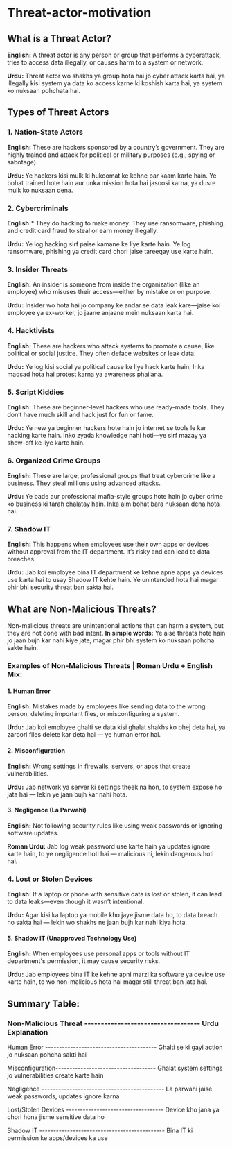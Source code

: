 # Threat-actor-motivation

## What is a Threat Actor?
**English:**
A threat actor is any person or group that performs a cyberattack, tries to access data illegally, or causes harm to a system or network.

 **Urdu:**
Threat actor wo shakhs ya group hota hai jo cyber attack karta hai, ya illegally kisi system ya data ko access karne ki koshish karta hai, ya system ko nuksaan pohchata hai.

## Types of Threat Actors 

### 1. Nation-State Actors
**English:**
These are hackers sponsored by a country’s government. They are highly trained and attack for political or military purposes (e.g., spying or sabotage).

**Urdu:**
Ye hackers kisi mulk ki hukoomat ke kehne par kaam karte hain. Ye bohat trained hote hain aur unka mission hota hai jasoosi karna, ya dusre mulk ko nuksaan dena.

### 2. Cybercriminals
**English:***
They do hacking to make money. They use ransomware, phishing, and credit card fraud to steal or earn money illegally.

**Urdu:**
Ye log hacking sirf paise kamane ke liye karte hain. Ye log ransomware, phishing ya credit card chori jaise tareeqay use karte hain.

### 3. Insider Threats
**English:**
An insider is someone from inside the organization (like an employee) who misuses their access—either by mistake or on purpose.

**Urdu:**
Insider wo hota hai jo company ke andar se data leak kare—jaise koi employee ya ex-worker, jo jaane anjaane mein nuksaan karta hai.

### 4. Hacktivists
**English:**
These are hackers who attack systems to promote a cause, like political or social justice. They often deface websites or leak data.

**Urdu:**
Ye log kisi social ya political cause ke liye hack karte hain. Inka maqsad hota hai protest karna ya awareness phailana.

### 5. Script Kiddies
**English:**
These are beginner-level hackers who use ready-made tools. They don’t have much skill and hack just for fun or fame.

**Urdu:**
Ye new ya beginner hackers hote hain jo internet se tools le kar hacking karte hain. Inko zyada knowledge nahi hoti—ye sirf mazay ya show-off ke liye karte hain.

### 6. Organized Crime Groups
**English:**
These are large, professional groups that treat cybercrime like a business. They steal millions using advanced attacks.

**Urdu:**
Ye bade aur professional mafia-style groups hote hain jo cyber crime ko business ki tarah chalatay hain. Inka aim bohat bara nuksaan dena hota hai.

### 7. Shadow IT
**English:**
This happens when employees use their own apps or devices without approval from the IT department. It’s risky and can lead to data breaches.

**Urdu:**
Jab koi employee bina IT department ke kehne apne apps ya devices use karta hai to usay Shadow IT kehte hain. Ye unintended hota hai magar phir bhi security threat ban sakta hai.

## What are Non-Malicious Threats?

Non-malicious threats are unintentional actions that can harm a system, but they are not done with bad intent.
**In simple words:**
Ye aise threats hote hain jo jaan bujh kar nahi kiye jate, magar phir bhi system ko nuksaan pohcha sakte hain.

### Examples of Non-Malicious Threats | Roman Urdu + English Mix:
#### 1. Human Error
**English:** Mistakes made by employees like sending data to the wrong person, deleting important files, or misconfiguring a system.

**Urdu:** Jab koi employee ghalti se data kisi ghalat shakhs ko bhej deta hai, ya zaroori files delete kar deta hai — ye human error hai.

#### 2. Misconfiguration
**English:** Wrong settings in firewalls, servers, or apps that create vulnerabilities.

**Urdu:** Jab network ya server ki settings theek na hon, to system expose ho jata hai — lekin ye jaan bujh kar nahi hota.

#### 3. Negligence (La Parwahi)
**English:** Not following security rules like using weak passwords or ignoring software updates.

**Roman Urdu:** Jab log weak password use karte hain ya updates ignore karte hain, to ye negligence hoti hai — malicious ni, lekin dangerous hoti hai.

### 4. Lost or Stolen Devices
**English:** If a laptop or phone with sensitive data is lost or stolen, it can lead to data leaks—even though it wasn’t intentional.

**Urdu:** Agar kisi ka laptop ya mobile kho jaye jisme data ho, to data breach ho sakta hai — lekin wo shakhs ne jaan bujh kar nahi kiya hota.

#### 5. Shadow IT (Unapproved Technology Use)
**English:** When employees use personal apps or tools without IT department's permission, it may cause security risks.

**Urdu:** Jab employees bina IT ke kehne apni marzi ka software ya device use karte hain, to wo non-malicious hota hai magar still threat ban jata hai.


## Summary Table:
### Non-Malicious Threat -----------------------------------	 Urdu Explanation

Human Error ----------------------------------------	Ghalti se ki gayi action jo nuksaan pohcha sakti hai

Misconfiguration------------------------------------	Ghalat system settings jo vulnerabilities create karte hain

Negligence --------------------------------------------	La parwahi jaise weak passwords, updates ignore karna

Lost/Stolen Devices -----------------------------------	Device kho jana ya chori hona jisme sensitive data ho

Shadow IT ---------------------------------------------	Bina IT ki permission ke apps/devices ka use

